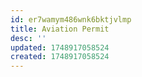 ```yaml
---
id: er7wamym486wnk6bktjvlmp
title: Aviation Permit
desc: ''
updated: 1748917058524
created: 1748917058524
---
```

